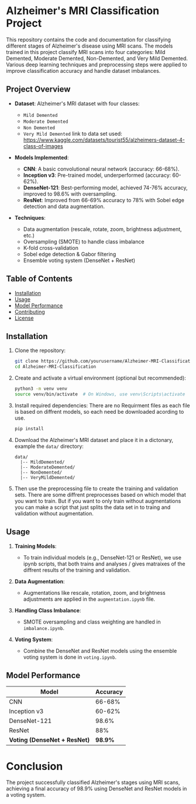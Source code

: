 # Alzheimer's MRI Classification Project

This repository contains the code and documentation for classifying different stages of Alzheimer's disease using MRI scans. The models trained in this project classify MRI scans into four categories: Mild Demented, Moderate Demented, Non-Demented, and Very Mild Demented. Various deep learning techniques and preprocessing steps were applied to improve classification accuracy and handle dataset imbalances.

## Project Overview

- **Dataset**: Alzheimer's MRI dataset with four classes:
  - `Mild Demented`
  - `Moderate Demented`
  - `Non Demented`
  - `Very Mild Demented`
link to data set used: https://www.kaggle.com/datasets/tourist55/alzheimers-dataset-4-class-of-images

- **Models Implemented**:
  - **CNN**: A basic convolutional neural network (accuracy: 66-68%).
  - **Inception v3**: Pre-trained model, underperformed (accuracy: 60-62%).
  - **DenseNet-121**: Best-performing model, achieved 74-76% accuracy, improved to 98.6% with oversampling.
  - **ResNet**: Improved from 66-69% accuracy to 78% with Sobel edge detection and data augmentation.

- **Techniques**:
  - Data augmentation (rescale, rotate, zoom, brightness adjustment, etc.)
  - Oversampling (SMOTE) to handle class imbalance
  - K-fold cross-validation
  - Sobel edge detection & Gabor filtering
  - Ensemble voting system (DenseNet + ResNet)

## Table of Contents
- [Installation](#installation)
- [Usage](#usage)
- [Model Performance](#model-performance)
- [Contributing](#contributing)
- [License](#license)

## Installation

1. Clone the repository:
    ```bash
    git clone https://github.com/yourusername/Alzheimer-MRI-Classification.git
    cd Alzheimer-MRI-Classification
    ```

2. Create and activate a virtual environment (optional but recommended):
    ```bash
    python3 -m venv venv
    source venv/bin/activate  # On Windows, use venv\Scripts\activate
    ```

3. Install required dependencies:
   There are no Requirment files as each file is based on diffrent models,
   so each need be downloaded acording to use.
    ```bash
    pip install
    ```

5. Download the Alzheimer's MRI dataset and place it in a dictonary, example the `data/` directory:
    ```
    data/
      |-- MildDemented/
      |-- ModerateDemented/
      |-- NonDemented/
      |-- VeryMildDemented/
    ```
6. Then use the preprocessing file to create the training and validation sets.
   There are some diffrent preprocesses based on which model that you want to train.
   But if you want to only train without augmentations you can make a script that just splits the
   data set in to traing and validation without augmentation. 

## Usage

1. **Training Models**:
   - To train individual models (e.g., DenseNet-121 or ResNet), we use ipynb scripts,
     that both trains and analyses / gives matraixes of the diffrent results of the training and validation.
     

2. **Data Augmentation**:
   - Augmentations like rescale, rotation, zoom, and brightness adjustments are applied in the `augmentation.ipynb` file.
     

3. **Handling Class Imbalance**:
   - SMOTE oversampling and class weighting are handled in `imbalance.ipynb`.
    

4. **Voting System**:
   - Combine the DenseNet and ResNet models using the ensemble voting system is done in `voting.ipynb`.
     

## Model Performance

| Model                           | Accuracy  |
|----------------------------------|-----------|
| CNN                              | 66-68%    |
| Inception v3                     | 60-62%    |
| DenseNet-121                     | 98.6%     |
| ResNet                           | 88%       |
| **Voting (DenseNet + ResNet)**   | **98.9%** |



# Conclusion
The project successfully classified Alzheimer's stages using MRI scans, achieving a final accuracy of 98.9% using DenseNet and ResNet models in a voting system.
